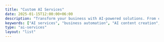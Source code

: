 ```yaml
---
title: "Custom AI Services"
date: 2025-01-15T12:00:00+06:00
description: "Transform your business with AI-powered solutions. From content creation to workflow automation, discover how Coram Software's custom AI services can streamline operations and drive growth."
keywords: ["AI services", "business automation", "AI content creation", "workflow automation", "custom AI solutions", "small business AI"]
type: "ai-services"
layout: "list"
---
```

